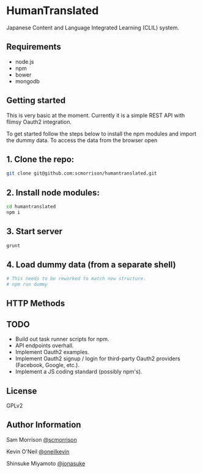 HumanTranslated
===============

Japanese Content and Language Integrated Learning (CLIL) system.

Requirements
------------

* node.js
* npm
* bower
* mongodb

Getting started
---------------

This is very basic at the moment. Currently it is a simple REST API with flimsy Oauth2 integration. 

To get started follow the steps below to install the npm modules and import the dummy data. To access the data from the browser open

## 1. Clone the repo:

```bash
git clone git@github.com:scmorrison/humantranslated.git
```

## 2. Install node modules:
```bash
cd humantranslated
npm i
```

## 3. Start server
```bash
grunt
```

## 4. Load dummy data (from a separate shell)
```bash
# This needs to be reworked to match new structure.
# npm run dummy
```

HTTP Methods
------------

TODO
----

* Build out task runner scripts for npm.
* API endpoints overhall.
* Implement Oauth2 examples.
* Implement Oauth2 signup / login for third-party Oauth2 providers (Facebook, Google, etc.).
* Implement a JS coding standard (possibly npm's).

License
-------

GPLv2

Author Information
------------------

Sam Morrison [@scmorrison](https://github.com/scmorrison)

Kevin O'Neil [@oneilkevin](https://github.com/oneilkevin)

Shinsuke Miyamoto [@jonasuke](https://github.com/jonasuke)

